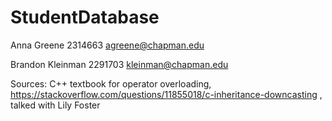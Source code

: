 # StudentDatabase

Anna Greene
2314663
agreene@chapman.edu

Brandon Kleinman
2291703
kleinman@chapman.edu

Sources:
C++ textbook for operator overloading,
https://stackoverflow.com/questions/11855018/c-inheritance-downcasting , talked with Lily Foster
